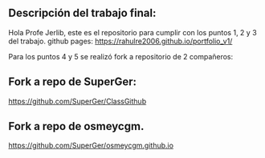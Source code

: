 ## Descripción del trabajo final:

Hola Profe Jerlib, este es el repositorio para cumplir con los puntos 1, 2 y 3 del trabajo. 
github pages: https://rahulre2006.github.io/portfolio_v1/

Para los puntos 4 y 5 se realizó fork a repositorio de 2 compañeros:

## Fork a repo de SuperGer: 
https://github.com/SuperGer/ClassGithub

## Fork a repo de osmeycgm.
https://github.com/SuperGer/osmeycgm.github.io